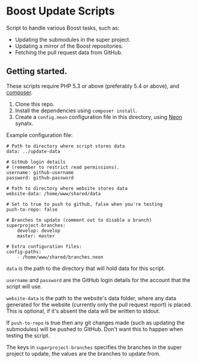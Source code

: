 # Boost Update Scripts

Script to handle various Boost tasks, such as:

* Updating the submodules in the super project.
* Updating a mirror of the Boost repositories.
* Fetching the pull request data from GitHub.

## Getting started.

These scripts require PHP 5.3 or above (preferably 5.4 or above),
and [composer](https://getcomposer.org/).

1. Clone this repo.
2. Install the dependencies using `composer install`.
3. Create a `config.neon` configuration file in this directory, using
   [Neon](http://ne-on.org/) synatx.

Example configuration file:

    # Path to directory where script stores data
    data: ../update-data

    # GitHub login details
    # (remember to restrict read permissions).
    username: github-username
    password: github-password

    # Path to directory where website stores data
    website-data: /home/www/shared/data

    # Set to true to push to github, false when you're testing
    push-to-repo: false

    # Branches to update (comment out to disable a branch)
    superproject-branches:
        develop: develop
        master: master

    # Extra configuration files:
    config-paths:
        - /home/www/shared/branches.neon

`data` is the path to the directory that will hold data for this script.

`username` and `password` are the GitHub login details for the account that
the script will use.

`website-data` is the path to the website's data folder, where any data
generated for the website (currently only the pull request report) is placed.
This is optional, if it's absent the data will be written to stdout.

If `push-to-repo` is true then any git changes made (such as updating the
submodules) will be pushed to GitHub. Don't want this to happen when testing
the script.

The keys in `superproject-branches` specifies the branches in the super
project to update, the values are the branches to update from.